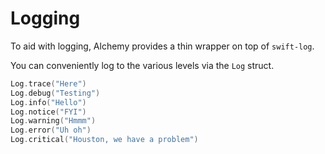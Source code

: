 # Logging

To aid with logging, Alchemy provides a thin wrapper on top of `swift-log`.

You can conveniently log to the various levels via the `Log` struct.

```swift
Log.trace("Here")
Log.debug("Testing")
Log.info("Hello")
Log.notice("FYI")
Log.warning("Hmmm")
Log.error("Uh oh")
Log.critical("Houston, we have a problem")
```
